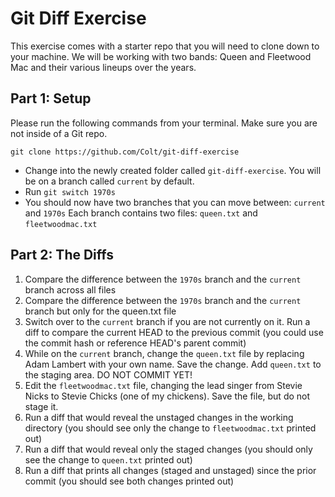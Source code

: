 # Git Diff Exercise

This exercise comes with a starter repo that you will need to clone down to your machine.  We will be working with two bands: Queen and Fleetwood Mac and their various lineups over the years.

## Part 1: Setup

Please run the following commands from your terminal.  Make sure you are not inside of a Git repo.

```
git clone https://github.com/Colt/git-diff-exercise
```

- Change into the newly created folder called `git-diff-exercise`.  You will be on a branch called `current` by default.
- Run `git switch 1970s`
- You should now have two branches that you can move between: `current` and `1970s` Each branch contains two files: `queen.txt` and `fleetwoodmac.txt`

## Part 2: The Diffs

1. Compare the difference between the `1970s` branch and the `current` branch across all files
2. Compare the difference between the `1970s` branch and the `current` branch but only for the queen.txt file
3. Switch over to the `current` branch if you are not currently on it.   Run a diff to compare the current HEAD to the previous commit (you could use the commit hash or reference HEAD's parent commit)
4. While on the `current` branch, change the `queen.txt` file by replacing Adam Lambert with your own name.  Save the change.  Add `queen.txt` to the staging area.  DO NOT COMMIT YET!
5. Edit the `fleetwoodmac.txt` file, changing the lead singer from Stevie Nicks to Stevie Chicks (one of my chickens).  Save the file, but do not stage it.
6. Run a diff that would reveal the unstaged changes in the working directory (you should see only the change to `fleetwoodmac.txt` printed out)
7. Run a diff that would reveal only the staged changes (you should only see the change to `queen.txt` printed out)
8. Run a diff that prints all changes (staged and unstaged) since the prior commit (you should see both changes printed out)
